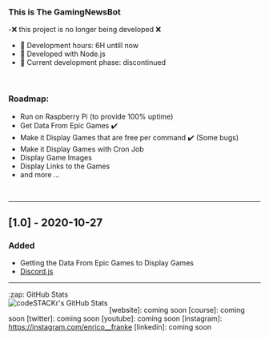 ### This is The GamingNewsBot
-❌ this project is no longer being developed ❌


- 🔭 Development hours: 6H untill now
- 🌱  Developed with Node.js
- 👯 Current development phase: discontinued

<br />

### Roadmap:

- Run on Raspberry Pi (to provide 100% uptime)
- Get Data From Epic Games ✔️
- Make it Display Games that are free per command ✔️ (Some bugs)
- Make it Display Games with Cron Job
- Display Game Images
- Display Links to the Games
- and more ...

<br />

---

## [1.0] - 2020-10-27

### Added

- Getting the Data From Epic Games to Display Games
- [Discord.js](https://discord.js.org/#/)

---

  <summary>:zap: GitHub Stats</summary>

  <img align="left" alt="codeSTACKr's GitHub Stats" src="https://github-readme-stats.codestackr.vercel.app/api?username=enricofranke&show_icons=true&hide_border=true" />

</details>

[website]: coming soon
[course]: coming soon
[twitter]: coming soon
[youtube]: coming soon
[instagram]: https://instagram.com/enrico__franke
[linkedin]: coming soon
